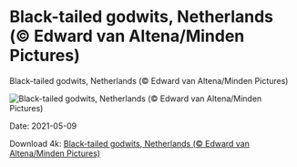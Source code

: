# Black-tailed godwits, Netherlands (© Edward van Altena/Minden Pictures)

Black-tailed godwits, Netherlands (© Edward van Altena/Minden Pictures)

![Black-tailed godwits, Netherlands (© Edward van Altena/Minden Pictures)](https://bing.com/th?id=OHR.LimosaLimosa_EN-US4076563094_UHD.jpg&w=1024&h=576)

Date: 2021-05-09

Download 4k: [Black-tailed godwits, Netherlands (© Edward van Altena/Minden Pictures)](https://bing.com/th?id=OHR.LimosaLimosa_EN-US4076563094_UHD.jpg)

